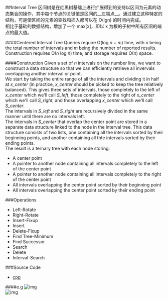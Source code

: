 ##Interval Tree
区间树是在红黑树基础上进行扩展得到的支持以区间为元素的动态集合的操作，其中每个节点的关键值是区间的__左端点__。通过建立这种特定的结构，可是使区间的元素的查找和插入都可以在 O(lgn) 的时间内完成。</br>
相比于基础的数据结构，增加了一个 max[x]，即以 x 为根的子树中所有区间的端点的最大值。</br>

####Centered Interval Tree
Queries require O(log _n_ + _m_) time, with _n_ being the total number of intervals and _m_ being the number of reported results. Construction requires O(_n_ log _n_) time, and storage requires O(_n_) space.</br>

####Construction
Given a set of _n_ intervals on the number line, we want to construct a data structure so that we can efficiently retrieve all invervals overlapping another interval or point.</br>
We start by taking the entire range of all the intervals and dividing it in half at _x_center_ (in practice, _x_center_ should be picked to keep the tree relatively balanced). This gives three sets of intervals, those completely to the left of _x_center_ which we'll call _S_left_, those completely to the right of _x_center_ which we'll call _S_right_, and those overlapping _x_center_ which we'll call _S_center_.</br>
The intervals in _S_left_ and _S_right_ are recursively divided in the same manner until there are no intervals left.</br>
The intervals in _S_center_ that overlap the center point are stored in a separate data structure linked to the node in the interval tree. This data structure consists of two lists, one containing all the intervals sorted by their beginning points, and another containing all thte intervals sorted by their ending points.</br>
The result is a ternary tree with each node storing:

* A center point
* A pointer to another node containing all intervals completely to the left of the center point
* A pointer to another node containing all intervals completely to the right of the center point
* All intervals overlapping the center point sorted by their beginning point
* All intervals overlapping the center point sorted by their ending point

###Operations

* Left-Rotate
* Right-Rotate
* Insert-Fixup
* Insert
* Delete-Fixup
* Find Tree-Minimum
* Find Successor
* Search
* Delete
* Interval-Search

###Source Code
* [cpp](https://github.com/wuzhiyi/data-structure/blob/master/interval-tree.cpp)

####e.g
![img](https://cloud.githubusercontent.com/assets/9131176/9573425/ed2d9c6e-4fee-11e5-9118-9d29c0001a1b.png)</br>
![img](https://cloud.githubusercontent.com/assets/9131176/8700579/33808868-2b3f-11e5-8277-0dad83c6c5ff.png)</br>


